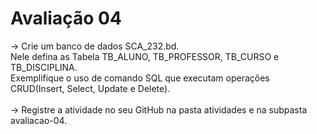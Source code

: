 <div>
<h1>Avaliação 04</h1>
  <p> → Crie um banco de dados SCA_232.bd.<br>
Nele defina as Tabela TB_ALUNO, TB_PROFESSOR, TB_CURSO e TB_DISCIPLINA.<br>
Exemplifique o uso de comando SQL que executam operações CRUD(Insert, Select, Update e Delete).
 <br></br>
→ Registre a atividade no seu GitHub na pasta atividades e na subpasta avaliacao-04. </p>
</div>
